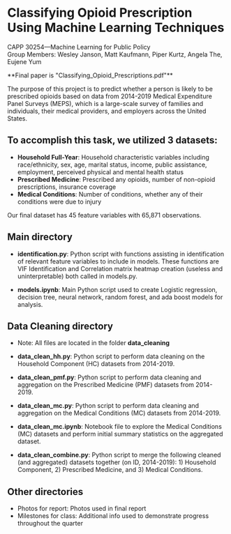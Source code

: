 # Classifying Opioid Prescription Using Machine Learning Techniques
CAPP 30254—Machine Learning for Public Policy \
Group Members: Wesley Janson, Matt Kaufmann, Piper Kurtz, Angela The, Eujene Yum
</p>
**Final paper is "Classifying_Opioid_Prescriptions.pdf"**

The purpose of this project is to predict whether a person is likely to be prescribed opioids based on data from 2014-2019 Medical Expenditure Panel Surveys (MEPS), which is a large-scale survey of families and individuals, their medical providers, and employers across the United States.

## To accomplish this task, we utilized 3 datasets:
- **Household Full-Year**: Household characteristic variables including race/ethnicity, sex, age, marital status, income, public assistance, employment, perceived physical and mental health status
- **Prescribed Medicine**: Prescribed any opioids, number of non-opioid prescriptions, insurance coverage
- **Medical Conditions**: Number of conditions, whether any of their conditions were due to injury
</p>
Our final dataset has 45 feature variables with 65,871 observations.

## Main directory
- **identification.py**: Python script with functions assisting in identification of relevant feature variables to include in 
    models. These functions are VIF Identification and Correlation matrix heatmap creation (useless and uninterpretable) 
    both called in models.py.

- **models.ipynb**: Main Python script used to create Logistic regression, decision tree, neural network, random forest, and ada boost models for analysis.

## Data Cleaning directory
- Note: All files are located in the folder **data_cleaning**

- **data_clean_hh.py**: Python script to perform data cleaning on the Household Component (HC) datasets from 2014-2019.

- **data_clean_pmf.py**: Python script to perform data cleaning and aggregation on the Prescribed Medicine (PMF) datasets from 2014-2019.

- **data_clean_mc.py**: Python script to perform data cleaning and aggregation on the Medical Conditions (MC) datasets from 2014-2019.

- **data_clean_mc.ipynb**: Notebook file to explore the Medical Conditions (MC) datasets and perform initial summary statistics on the aggregated dataset.

- **data_clean_combine.py**: Python script to merge the following cleaned (and aggregated) datasets together (on ID, 2014-2019): 1) Household Component, 2) Prescribed Medicine, and 3) Medical Conditions.

## Other directories
- Photos for report: Photos used in final report
- Milestones for class: Additional info used to demonstrate progress throughout the quarter
